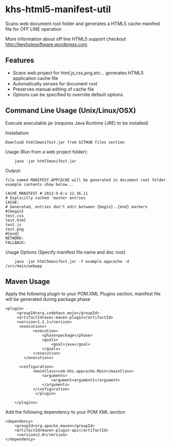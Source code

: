 khs-html5-manifest-util
=======================

Scans web document root folder and generates a HTML5 cache manifest file for OFF LINE operation

More information about off line HTML5 support checkout http://keyholesoftware.wordpress.com

Features
--------
 * Scans web project for html,js,css,png,etc... generates HTML5 application cache file
 * Automatically senses for document root
 * Preserves manual editing of cache file
 * Options can be specified to override default options

Command Line Usage (Unix/Linux/OSX)
-----------------------------------
Execute executable jar (requires Java Runtime (JRE) to be installed)

Installation:

	Download html5manifest.jar from GITHUB files section

Usage (Run from a web project folder): 

		java -jar html5manifest.jar

Output: 

	file named MANIFEST.APPCACHE will be generated in document root folder 
	example contents show below...
	
	CACHE MANIFEST # 2012-9-6:v 12.36.11
	# Explicitly cached 'master entries 
	CACHE:
	# Generated, entries don't edit between {begin}..{end} markers
	#{begin}
	test.css
	test.html
	test.js
	test.png
	#{end}
	NETWORK:
	FALLBACK:
	
Usage Options (Specify manifest file name and doc root)

		java -jar html5manifest.jar -f example.appcache -d /src/main/webapp


Maven Usage
-----------

Apply the following plugin to your POM.XML Plugins section, manifest file will be generated during package phase

	<plugin>
         <groupId>org.codehaus.mojo</groupId>
         <artifactId>exec-maven-plugin</artifactId>
         <version>1.2.1</version>  
          <executions>
                <execution>
                    <phase>package</phase>
                    <goals>
                        <goal>java</goal>
                    </goals>
                </execution>
            </executions>
                
          <configuration>
                <mainClass>com.khs.appcache.Main</mainClass>
                    <arguments>
                        <argument>argument1</argument>
                    </arguments>
                </configuration> 
           		 </plugin>
      		       		
    	</plugins>


Add the following dependency to your POM.XML <dependencies> section

	<dependency>
   		<groupId>org.apache.maven</groupId>
   		<artifactId>maven-plugin-api</artifactId>
  		 <version>2.0</version>
	</dependency>










